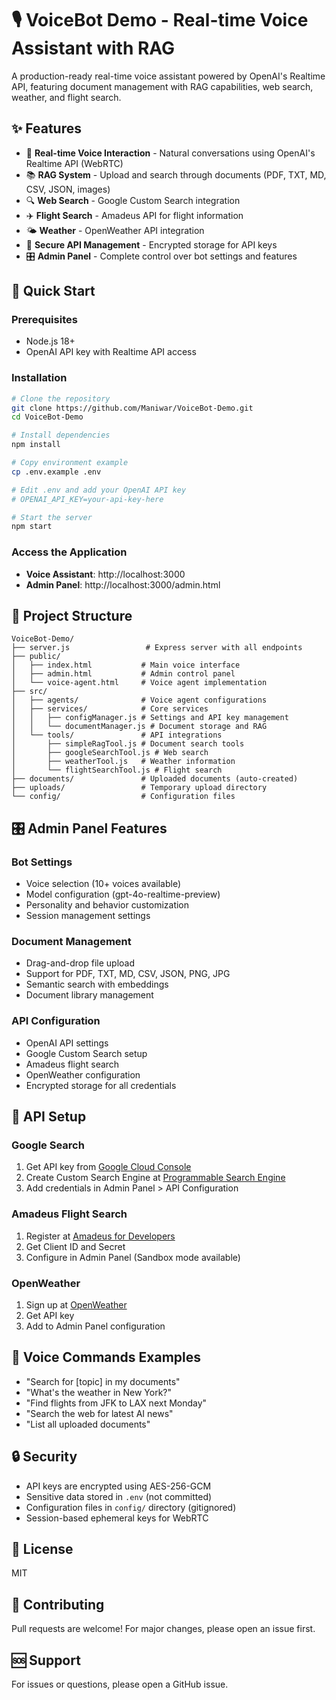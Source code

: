 # 🎙️ VoiceBot Demo - Real-time Voice Assistant with RAG

A production-ready real-time voice assistant powered by OpenAI's Realtime API, featuring document management with RAG capabilities, web search, weather, and flight search.

## ✨ Features

- 🎤 **Real-time Voice Interaction** - Natural conversations using OpenAI's Realtime API (WebRTC)
- 📚 **RAG System** - Upload and search through documents (PDF, TXT, MD, CSV, JSON, images)
- 🔍 **Web Search** - Google Custom Search integration
- ✈️ **Flight Search** - Amadeus API for flight information
- 🌤️ **Weather** - OpenWeather API integration
- 🔐 **Secure API Management** - Encrypted storage for API keys
- 🎛️ **Admin Panel** - Complete control over bot settings and features

## 🚀 Quick Start

### Prerequisites
- Node.js 18+ 
- OpenAI API key with Realtime API access

### Installation

```bash
# Clone the repository
git clone https://github.com/Maniwar/VoiceBot-Demo.git
cd VoiceBot-Demo

# Install dependencies
npm install

# Copy environment example
cp .env.example .env

# Edit .env and add your OpenAI API key
# OPENAI_API_KEY=your-api-key-here

# Start the server
npm start
```

### Access the Application

- **Voice Assistant**: http://localhost:3000
- **Admin Panel**: http://localhost:3000/admin.html

## 📁 Project Structure

```
VoiceBot-Demo/
├── server.js                 # Express server with all endpoints
├── public/
│   ├── index.html           # Main voice interface
│   ├── admin.html           # Admin control panel
│   └── voice-agent.html     # Voice agent implementation
├── src/
│   ├── agents/              # Voice agent configurations
│   ├── services/            # Core services
│   │   ├── configManager.js # Settings and API key management
│   │   └── documentManager.js # Document storage and RAG
│   └── tools/               # API integrations
│       ├── simpleRagTool.js # Document search tools
│       ├── googleSearchTool.js # Web search
│       ├── weatherTool.js   # Weather information
│       └── flightSearchTool.js # Flight search
├── documents/               # Uploaded documents (auto-created)
├── uploads/                 # Temporary upload directory
└── config/                  # Configuration files
```

## 🎛️ Admin Panel Features

### Bot Settings
- Voice selection (10+ voices available)
- Model configuration (gpt-4o-realtime-preview)
- Personality and behavior customization
- Session management settings

### Document Management
- Drag-and-drop file upload
- Support for PDF, TXT, MD, CSV, JSON, PNG, JPG
- Semantic search with embeddings
- Document library management

### API Configuration
- OpenAI API settings
- Google Custom Search setup
- Amadeus flight search
- OpenWeather configuration
- Encrypted storage for all credentials

## 🔧 API Setup

### Google Search
1. Get API key from [Google Cloud Console](https://console.cloud.google.com/apis/credentials)
2. Create Custom Search Engine at [Programmable Search Engine](https://programmablesearchengine.google.com)
3. Add credentials in Admin Panel > API Configuration

### Amadeus Flight Search
1. Register at [Amadeus for Developers](https://developers.amadeus.com)
2. Get Client ID and Secret
3. Configure in Admin Panel (Sandbox mode available)

### OpenWeather
1. Sign up at [OpenWeather](https://openweathermap.org/api)
2. Get API key
3. Add to Admin Panel configuration

## 🎤 Voice Commands Examples

- "Search for [topic] in my documents"
- "What's the weather in New York?"
- "Find flights from JFK to LAX next Monday"
- "Search the web for latest AI news"
- "List all uploaded documents"

## 🔒 Security

- API keys are encrypted using AES-256-GCM
- Sensitive data stored in `.env` (not committed)
- Configuration files in `config/` directory (gitignored)
- Session-based ephemeral keys for WebRTC

## 📝 License

MIT

## 🤝 Contributing

Pull requests are welcome! For major changes, please open an issue first.

## 🆘 Support

For issues or questions, please open a GitHub issue.